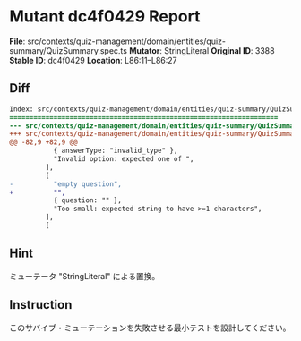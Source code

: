 # Mutant dc4f0429 Report

**File**: src/contexts/quiz-management/domain/entities/quiz-summary/QuizSummary.spec.ts
**Mutator**: StringLiteral
**Original ID**: 3388
**Stable ID**: dc4f0429
**Location**: L86:11–L86:27

## Diff

```diff
Index: src/contexts/quiz-management/domain/entities/quiz-summary/QuizSummary.spec.ts
===================================================================
--- src/contexts/quiz-management/domain/entities/quiz-summary/QuizSummary.spec.ts	original
+++ src/contexts/quiz-management/domain/entities/quiz-summary/QuizSummary.spec.ts	mutated #3388
@@ -82,9 +82,9 @@
           { answerType: "invalid_type" },
           "Invalid option: expected one of ",
         ],
         [
-          "empty question",
+          "",
           { question: "" },
           "Too small: expected string to have >=1 characters",
         ],
         [
```

## Hint

ミューテータ "StringLiteral" による置換。

## Instruction

このサバイブ・ミューテーションを失敗させる最小テストを設計してください。

